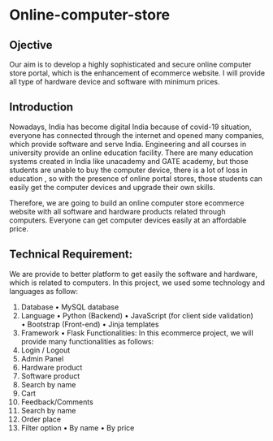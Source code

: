 # Online-computer-store

## Ojective
Our aim is to develop a highly sophisticated and secure online computer store portal, which is the enhancement of ecommerce website. I will provide all type of hardware device and software with minimum prices.
## Introduction
Nowadays, India has become digital India because of covid-19 situation, everyone has connected through the internet and opened many companies, which provide software and serve India. Engineering and all courses in university provide an online education facility. There are many education systems created in India like unacademy and GATE academy, but those students are unable to buy the computer device, there is a lot of loss in education , so with the presence of online portal stores, those students can easily get the computer devices and upgrade their own skills.


Therefore, we are going to build an online computer store ecommerce website with all software and hardware products related through computers. Everyone can get computer devices easily at an affordable price.

## Technical Requirement:
We are provide to better platform to get easily the software and hardware, which is related to computers. In this project, we used some technology and languages as follow:
1. Database
    •	MySQL database
2. Language
    •	Python (Backend)
    •	JavaScript (for client side validation)  
    •	Bootstrap (Front-end)
    •	Jinja templates
3. Framework
  •	Flask
  Functionalities:
In this ecommerce project, we will provide many functionalities as follows: 
1.	 Login / Logout
2.	Admin Panel
3.	Hardware product
4.	Software product
5.	Search by name
6.	Cart
7.	Feedback/Comments
8.	Search by name
9.	Order place
10.	Filter option
    •	By name
    •	By price

